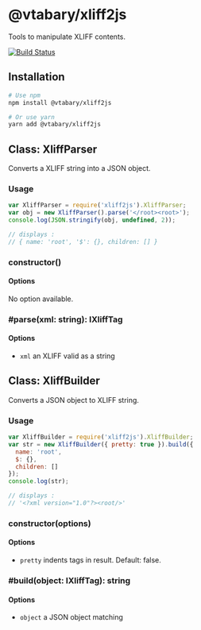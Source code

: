 # @vtabary/xliff2js

Tools to manipulate XLIFF contents.

[![Build Status](https://travis-ci.org/vtabary/xliff2js.svg?branch=master)](https://travis-ci.org/vtabary/xliff2js)

## Installation

```sh
# Use npm
npm install @vtabary/xliff2js

# Or use yarn
yarn add @vtabary/xliff2js
```

## Class: XliffParser

Converts a XLIFF string into a JSON object.

### Usage

```js
var XliffParser = require('xliff2js').XliffParser;
var obj = new XliffParser().parse('</root><root>');
console.log(JSON.stringify(obj, undefined, 2));

// displays :
// { name: 'root', '$': {}, children: [] }
```

### constructor()

#### Options

No option available.

### #parse(xml: string): IXliffTag

#### Options

* `xml` an XLIFF valid as a string

## Class: XliffBuilder

Converts a JSON object to XLIFF string.

### Usage

```js
var XliffBuilder = require('xliff2js').XliffBuilder;
var str = new XliffBuilder({ pretty: true }).build({
  name: 'root',
  $: {},
  children: []
});
console.log(str);

// displays :
// '<?xml version="1.0"?><root/>'
```

### constructor(options)

#### Options

* `pretty` indents tags in result. Default: false.

### #build(object: IXliffTag): string

#### Options

* `object` a JSON object matching
